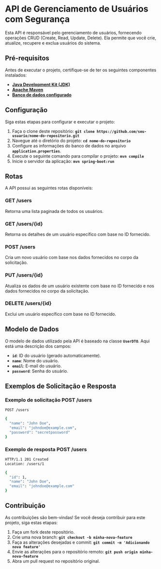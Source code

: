 # **API de Gerenciamento de Usuários com Segurança**

Esta API é responsável pelo gerenciamento de usuários, fornecendo operações CRUD (Create, Read, Update, Delete). Ela permite que você crie, atualize, recupere e exclua usuários do sistema.

## **Pré-requisitos**

Antes de executar o projeto, certifique-se de ter os seguintes componentes instalados:

- **[Java Development Kit (JDK)](https://www.oracle.com/java/technologies/javase-jdk11-downloads.html)**
- **[Apache Maven](https://maven.apache.org/download.cgi)**
- **[Banco de dados configurado](https://chat.openai.com/c/link-para-configuracao-do-banco-de-dados)**

## **Configuração**

Siga estas etapas para configurar e executar o projeto:

1. Faça o clone deste repositório: **`git clone https://github.com/seu-usuario/nome-do-repositorio.git`**
2. Navegue até o diretório do projeto: **`cd nome-do-repositorio`**
3. Configure as informações do banco de dados no arquivo **`application.properties`**.
4. Execute o seguinte comando para compilar o projeto: **`mvn compile`**
5. Inicie o servidor da aplicação: **`mvn spring-boot:run`**

## **Rotas**

A API possui as seguintes rotas disponíveis:

### **GET /users**

Retorna uma lista paginada de todos os usuários.

### **GET /users/{id}**

Retorna os detalhes de um usuário específico com base no ID fornecido.

### **POST /users**

Cria um novo usuário com base nos dados fornecidos no corpo da solicitação.

### **PUT /users/{id}**

Atualiza os dados de um usuário existente com base no ID fornecido e nos dados fornecidos no corpo da solicitação.

### **DELETE /users/{id}**

Exclui um usuário específico com base no ID fornecido.

## **Modelo de Dados**

O modelo de dados utilizado pela API é baseado na classe **`UserDTO`**. Aqui está uma descrição dos campos:

- **`id`**: ID do usuário (gerado automaticamente).
- **`name`**: Nome do usuário.
- **`email`**: E-mail do usuário.
- **`password`**: Senha do usuário.

## **Exemplos de Solicitação e Resposta**

### **Exemplo de solicitação POST /users**

```bash
POST /users

{
  "name": "John Doe",
  "email": "johndoe@example.com",
  "password": "secretpassword"
}
```

### **Exemplo de resposta POST /users**

```bash
HTTP/1.1 201 Created
Location: /users/1

{
  "id": 1,
  "name": "John Doe",
  "email": "johndoe@example.com"
}
```

## **Contribuição**

As contribuições são bem-vindas! Se você deseja contribuir para este projeto, siga estas etapas:

1. Faça um fork deste repositório.
2. Crie uma nova branch: **`git checkout -b minha-nova-feature`**
3. Faça as alterações desejadas e commit: **`git commit -m 'Adicionando nova feature'`**
4. Envie as alterações para o repositório remoto: **`git push origin minha-nova-feature`**
5. Abra um pull request no repositório original.
